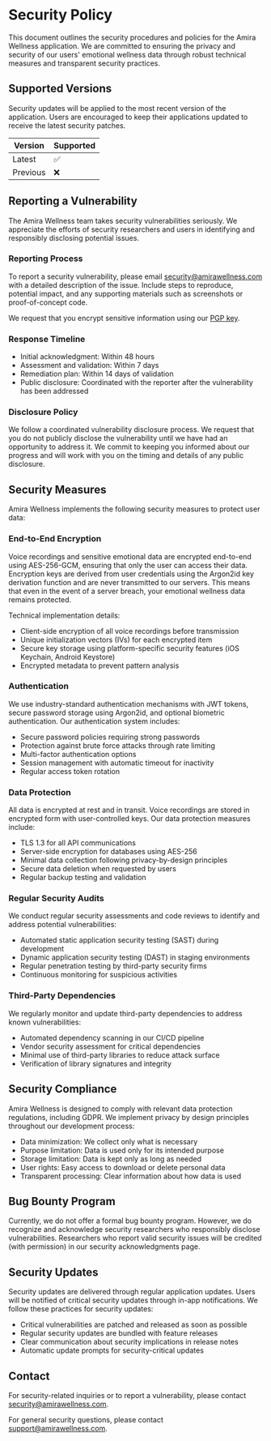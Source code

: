 # Security Policy

This document outlines the security procedures and policies for the Amira Wellness application. We are committed to ensuring the privacy and security of our users' emotional wellness data through robust technical measures and transparent security practices.

## Supported Versions

Security updates will be applied to the most recent version of the application. Users are encouraged to keep their applications updated to receive the latest security patches.

| Version | Supported          |
| ------- | ------------------ |
| Latest  | :white_check_mark: |
| Previous | :x:               |

## Reporting a Vulnerability

The Amira Wellness team takes security vulnerabilities seriously. We appreciate the efforts of security researchers and users in identifying and responsibly disclosing potential issues.

### Reporting Process

To report a security vulnerability, please email security@amirawellness.com with a detailed description of the issue. Include steps to reproduce, potential impact, and any supporting materials such as screenshots or proof-of-concept code.

We request that you encrypt sensitive information using our [PGP key](https://amirawellness.com/security/pgp-key.txt).

### Response Timeline

- Initial acknowledgment: Within 48 hours
- Assessment and validation: Within 7 days
- Remediation plan: Within 14 days of validation
- Public disclosure: Coordinated with the reporter after the vulnerability has been addressed

### Disclosure Policy

We follow a coordinated vulnerability disclosure process. We request that you do not publicly disclose the vulnerability until we have had an opportunity to address it. We commit to keeping you informed about our progress and will work with you on the timing and details of any public disclosure.

## Security Measures

Amira Wellness implements the following security measures to protect user data:

### End-to-End Encryption

Voice recordings and sensitive emotional data are encrypted end-to-end using AES-256-GCM, ensuring that only the user can access their data. Encryption keys are derived from user credentials using the Argon2id key derivation function and are never transmitted to our servers. This means that even in the event of a server breach, your emotional wellness data remains protected.

Technical implementation details:
- Client-side encryption of all voice recordings before transmission
- Unique initialization vectors (IVs) for each encrypted item
- Secure key storage using platform-specific security features (iOS Keychain, Android Keystore)
- Encrypted metadata to prevent pattern analysis

### Authentication

We use industry-standard authentication mechanisms with JWT tokens, secure password storage using Argon2id, and optional biometric authentication. Our authentication system includes:

- Secure password policies requiring strong passwords
- Protection against brute force attacks through rate limiting
- Multi-factor authentication options
- Session management with automatic timeout for inactivity
- Regular access token rotation

### Data Protection

All data is encrypted at rest and in transit. Voice recordings are stored in encrypted form with user-controlled keys. Our data protection measures include:

- TLS 1.3 for all API communications
- Server-side encryption for databases using AES-256
- Minimal data collection following privacy-by-design principles
- Secure data deletion when requested by users
- Regular backup testing and validation

### Regular Security Audits

We conduct regular security assessments and code reviews to identify and address potential vulnerabilities:

- Automated static application security testing (SAST) during development
- Dynamic application security testing (DAST) in staging environments
- Regular penetration testing by third-party security firms
- Continuous monitoring for suspicious activities

### Third-Party Dependencies

We regularly monitor and update third-party dependencies to address known vulnerabilities:

- Automated dependency scanning in our CI/CD pipeline
- Vendor security assessment for critical dependencies
- Minimal use of third-party libraries to reduce attack surface
- Verification of library signatures and integrity

## Security Compliance

Amira Wellness is designed to comply with relevant data protection regulations, including GDPR. We implement privacy by design principles throughout our development process:

- Data minimization: We collect only what is necessary
- Purpose limitation: Data is used only for its intended purpose
- Storage limitation: Data is kept only as long as needed
- User rights: Easy access to download or delete personal data
- Transparent processing: Clear information about how data is used

## Bug Bounty Program

Currently, we do not offer a formal bug bounty program. However, we do recognize and acknowledge security researchers who responsibly disclose vulnerabilities. Researchers who report valid security issues will be credited (with permission) in our security acknowledgments page.

## Security Updates

Security updates are delivered through regular application updates. Users will be notified of critical security updates through in-app notifications. We follow these practices for security updates:

- Critical vulnerabilities are patched and released as soon as possible
- Regular security updates are bundled with feature releases
- Clear communication about security implications in release notes
- Automatic update prompts for security-critical updates

## Contact

For security-related inquiries or to report a vulnerability, please contact security@amirawellness.com.

For general security questions, please contact support@amirawellness.com.